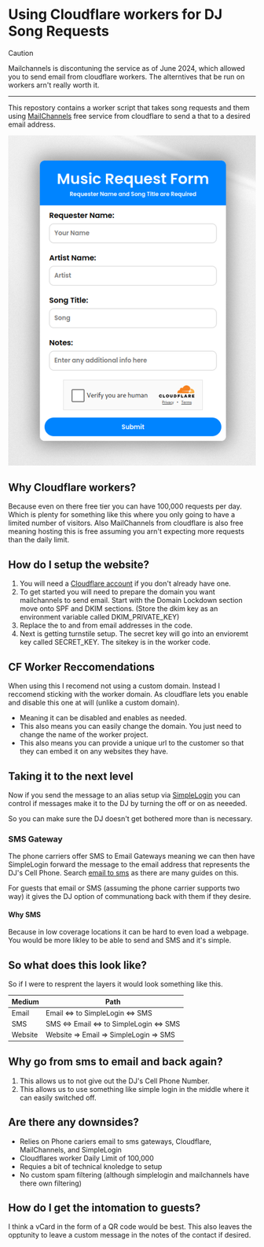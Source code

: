 # Using Cloudflare workers for DJ Song Requests

> [!CAUTION]
> Mailchannels is discontuning the service as of June 2024, which allowed you to send email from cloudflare workers. The alterntives that be run on workers arn't really worth it.

---
This repostory contains a worker script that takes song requests and them using [MailChannels](https://support.mailchannels.com/hc/en-us/articles/4565898358413-Sending-Email-from-Cloudflare-Workers-using-MailChannels-Send-API) free service from cloudflare to send a that to a desired email address.

![Example Screenshot](Screenshot.png)

## Why Cloudflare workers?

Because even on there free tier you can have 100,000 requests per day. Which is plenty for something like this where you only going to have a limited number of visitors. Also MailChannels from cloudflare is also free meaning hosting this is free assuming you arn't expecting more requests than the daily limit.


## How do I setup the website?

1. You will need a [Cloudflare account](https://developers.cloudflare.com/learning-paths/get-started/account-setup/create-account/#create-an-account) if you don't already have one.
1. To get started you will need to prepare the domain you want mailchannels to send email. Start with the Domain Lockdown section move onto SPF and DKIM sections. (Store the dkim key as an environment variable called DKIM_PRIVATE_KEY)
2. Replace the to and from email addresses in the code.
3. Next is getting turnstile setup. The secret key will go into an envioremt key called SECRET_KEY. The sitekey is in the worker code.


## CF Worker Reccomendations

When using this I recomend not using a custom domain. Instead I reccomend sticking with the worker domain. As cloudflare lets you enable and disable this one at will (unlike a custom domain). 

* Meaning it can be disabled and enables as needed.
* This also means you can easily change the domain. You just need to change the name of the worker project.
* This also means you can provide a unique url to the customer so that they can embed it on any websites they have.

## Taking it to the next level
Now if you send the message to an alias setup via [SimpleLogin](https://simplelogin.io) you can control if messages make it to the DJ by turning the off or on as neeeded. 

So you can make sure the DJ doesn't get bothered more than is necessary.  

### SMS Gateway

The phone carriers offer SMS to Email Gateways meaning we can then have SimpleLogin forward the message to the email address that represents the DJ's Cell Phone. Search [email to sms](https://duckduckgo.com/?q=email+to+sms) as there are many guides on this.

For guests that email or SMS (assuming the phone carrier supports two way) it gives the DJ option of communationg back with them if they desire.

#### Why SMS

Because in low coverage locations it can be hard to even load a webpage. You would be more likley to be able to send and SMS and it's simple.

## So what does this look like?

So if I were to resprent the layers it would look something like this.


| Medium | Path | 
| -------- | -------- |
| Email     | Email <=> to SimpleLogin <=> SMS     |
| SMS     | SMS <=> Email <=> to SimpleLogin <=> SMS     |
| Website     | Website => Email => SimpleLogin => SMS     |


## Why go from sms to email and back again?

1. This allows us to not give out the DJ's Cell Phone Number.
1. This allows us to use something like simple login in the middle where it can easily switched off.

 
## Are there any downsides?

* Relies on Phone cariers email to sms gateways, Cloudflare, MailChannels, and SimpleLogin
* Cloudflares worker Daily Limit of 100,000
* Requies a bit of technical knoledge to setup
* No custom spam filtering (although simplelogin and mailchannels have there own filtering)

## How do I get the intomation to guests?

I think a vCard in the form of a QR code would be best. This also leaves the opptunity to leave a custom message in the notes of the contact if desired.
